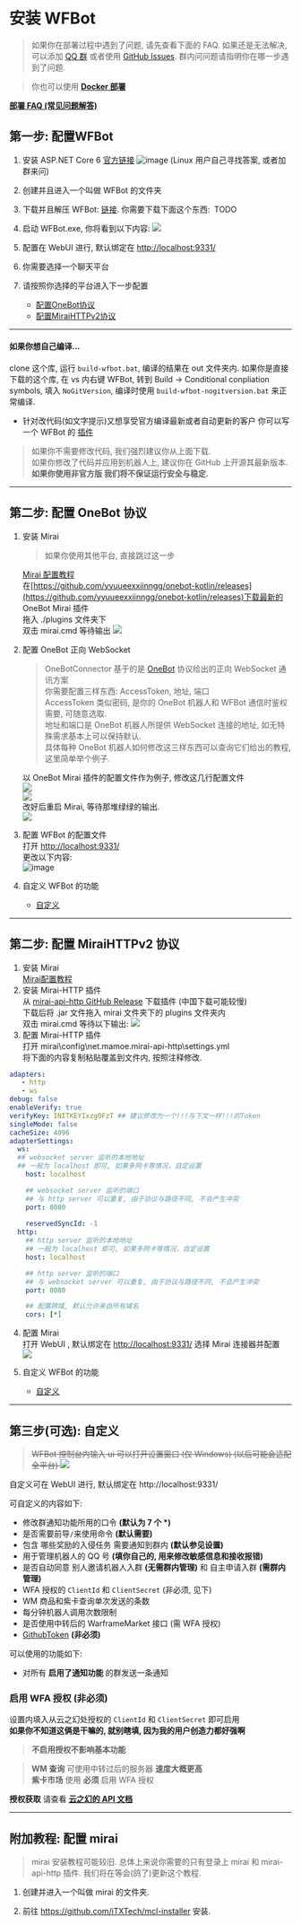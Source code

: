 # 安装 WFBot

> 如果你在部署过程中遇到了问题, 请先查看下面的 FAQ. 如果还是无法解决, 可以添加 [QQ 群](http://shang.qq.com/wpa/qunwpa?idkey=1a6da96f714791f3289ee2cafb98847efefd5c5d28e913b6bdf71b8d07e35c53) 或者使用 [GitHub Issues](https://github.com/TRKS-Team/WFBot/issues). 群内问问题请指明你在哪一步遇到了问题.

> 你也可以使用 [**Docker 部署**](docker.md)

[**部署 FAQ (常见问题解答)**](faq.md)


## 第一步: 配置WFBot
1. 安装 ASP.NET Core 6 [官方链接](https://dotnet.microsoft.com/en-us/download/dotnet/6.0)
   ![image](https://user-images.githubusercontent.com/14993992/191170239-f782e53c-725c-4904-bfdd-6edd924dd991.png)
   (Linux 用户自己寻找答案, 或者加群来问)

2. 创建并且进入一个叫做 WFBot 的文件夹

3. 下载并且解压 WFBot: [链接](https://github.com/TRKS-Team/WFBot/releases/latest). 你需要下载下面这个东西:
   ![]() TODO
4. 启动 WFBot.exe, 你将看到以下内容:
   ![](images/QQ截图20220621224220.png)

5. 配置在 WebUI 进行, 默认绑定在 <http://localhost:9331/>

6. 你需要选择一个聊天平台

7. 请按照你选择的平台进入下一步配置  
   - [配置OneBot协议](#第二步-配置onebot协议)
   - [配置MiraiHTTPv2协议](#第二步-配置miraihttpv2协议)

---
#### 如果你想自己编译...

clone 这个库, 运行 `build-wfbot.bat`, 编译的结果在 out 文件夹内.
如果你是直接下载的这个库, 在 vs 内右键 WFBot, 转到 Build -> Conditional conpliation symbols, 填入 `NoGitVersion`, 编译时使用 `build-wfbot-nogitversion.bat` 来正常编译.

- 针对改代码(如文字提示)又想享受官方编译最新或者自动更新的客户 你可以写一个 WFBot 的 [插件](plugin.md)

> 如果你不需要修改代码, 我们强烈建议你从上面下载.  
> 如果你修改了代码并应用到机器人上, 建议你在 GitHub 上开源其最新版本.  
> **如果你使用非官方版 我们将不保证运行安全与稳定.**

---
## 第二步: 配置 OneBot 协议  
1. 安装 Mirai
   > 如果你使用其他平台, 直接跳过这一步  

   [Mirai 配置教程](#附加教程-配置-mirai)  
   在[https://github.com/yyuueexxiinngg/onebot-kotlin/releases](https://github.com/yyuueexxiinngg/onebot-kotlin/releases)下载最新的 OneBot Mirai 插件  
   拖入 ./plugins 文件夹下  
   双击 mirai.cmd 等待输出
   ![](images/2021-01-20-22-41-51.png)

2. 配置 OneBot 正向 WebSocket  
   > OneBotConnector 基于的是 [OneBot](https://github.com/botuniverse/onebot-11) 协议给出的正向 WebSocket 通讯方案  
   > 你需要配置三样东西: AccessToken, 地址, 端口  
   > AccessToken 类似密码, 是你的 OneBot 机器人和 WFBot 通信时鉴权需要, 可随意选取.  
   > 地址和端口是 OneBot 机器人所提供 WebSocket 连接的地址, 如无特殊需求基本上可以保持默认.  
   > 具体每种 OneBot 机器人如何修改这三样东西可以查询它们给出的教程, 这里简单举个例子.

   以 OneBot Mirai 插件的配置文件作为例子, 修改这几行配置文件  
   ![](images/QQ%E6%88%AA%E5%9B%BE20220621231503.png)  
   ![](images/QQ截图20211110000226.png)  
   改好后重启 Mirai, 等待那堆绿绿的输出.  
   ![](images/QQ截图20220619213108.png)
3. 配置 WFBot 的配置文件  
   打开 <http://localhost:9331/>  
   更改以下内容:  
   ![image](https://user-images.githubusercontent.com/14993992/191171395-a9e6f3c6-5243-4d87-a730-a70ab6c58f41.png)
4. 自定义 WFBot 的功能  
   - [自定义](#第三步可选-自定义)
---
## 第二步: 配置 MiraiHTTPv2 协议  
1. 安装 Mirai  
   [Mirai配置教程](#附加教程-配置-mirai)  
2. 安装 Mirai-HTTP 插件  
   从 [mirai-api-http GitHub Release](https://github.com/project-mirai/mirai-api-http/releases/latest) 下载插件 (中国下载可能较慢)  
   下载后将 .jar 文件拖入 mirai 文件夹下的 plugins 文件夹内  
   双击 mirai.cmd 等待以下输出: 
   ![](images/QQ%E6%88%AA%E5%9B%BE20220621234016.png)
3. 配置 Mirai-HTTP 插件  
   打开 mirai\config\net.mamoe.mirai-api-http\settings.yml  
   将下面的内容复制粘贴覆盖到文件内, 按照注释修改. 

```yaml
adapters: 
   - http
   - ws 
debug: false
enableVerify: true
verifyKey: INITKEYIxzgOFzT ## 建议修改为一个!!!与下文一样!!!的Token
singleMode: false
cacheSize: 4096
adapterSettings: 
  ws:
  ## websocket server 监听的本地地址
  ## 一般为 localhost 即可, 如果多网卡等情况，自定设置
    host: localhost

    ## websocket server 监听的端口
    ## 与 http server 可以重复, 由于协议与路径不同, 不会产生冲突
    port: 8080
    
    reservedSyncId: -1
  http:
    ## http server 监听的本地地址
    ## 一般为 localhost 即可, 如果多网卡等情况，自定设置
    host: localhost

    ## http server 监听的端口
    ## 与 websocket server 可以重复, 由于协议与路径不同, 不会产生冲突
    port: 8080

    ## 配置跨域, 默认允许来自所有域名
    cors: [*]
```

4. 配置 Mirai  
   打开 WebUI , 默认绑定在 <http://localhost:9331/> 选择 Mirai 连接器并配置  
   ![](images/QQ%E6%88%AA%E5%9B%BE20220621235448.png)  

5. 自定义 WFBot 的功能  
   - [自定义](#第三步可选-自定义)
--- 
## 第三步(可选): 自定义

> ~~WFBot 控制台内输入 ui 可以打开设置窗口 (仅 Windows) (以后可能会适配全平台)
> ![](images/2021-01-20-23-36-00.png)~~

自定义可在 WebUI 进行, 默认绑定在 http://localhost:9331/

可自定义的内容如下:

- 修改群通知功能所用的口令 **(默认为 7 个 \*)**
- 是否需要前导`/`来使用命令 **(默认需要)**
- 包含 哪些奖励的入侵任务 需要通知到群内 **(默认参见设置)**
- 用于管理机器人的 QQ 号 **(填你自己的, 用来修改敏感信息和接收报错)**
- 是否自动同意 别人邀请机器人入群 **(无需群内管理)** 和 自主申请入群 **(需群内管理)**
- WFA 授权的 `ClientId` 和 `ClientSecret` (非必须, 见下)
- WM 商品和紫卡查询单次发送的条数
- 每分钟机器人调用次数限制
- 是否使用中转后的 WarframeMarket 接口 (需 WFA 授权)
- [GithubToken](token.md) **(非必须)**

可以使用的功能如下:

- 对所有 **启用了通知功能** 的群发送一条通知

### 启用 WFA 授权 **(非必须)**

设置内填入从云之幻处授权的 `ClientId` 和 `ClientSecret` 即可启用  
**如果你不知道这俩是干嘛的, 就别瞎填, 因为我的用户创造力都好强啊**

> **不启用授权不影响基本功能**

> **WM 查询** 可使用中转过后的服务器 **速度大概更高**  
> **紫卡市场** 使用 **必须** 启用 WFA 授权

**授权获取** 请查看 **[云之幻的 API 文档](https://www.richasy.cn/wfa-api-apply/)**

---
## 附加教程: 配置 mirai
> mirai 安装教程可能较旧. 总体上来说你需要的只有登录上 mirai 和 mirai-api-http 插件. 我们将在等会(鸽了)更新这个教程.

1. 创建并进入一个叫做 mirai 的文件夹.

2. 前往 <https://github.com/iTXTech/mcl-installer> 安装.

<!--
5. 运行一下 mirai: 双击 mcl.cmd, 等待 mirai 输出
   ![](images/2021-01-20-22-41-51.png) (如果这一步窗口闪一下就没了, 检查上面的 Java 配置是否正确, 特别是文件放的位置), 然后关闭 mirai (直接关闭窗口或者输入 `exit`).

6. 下载 mirai-api-http 插件: 从 [mirai-api-http GitHub Release](https://github.com/project-mirai/mirai-api-http/releases/latest) 下载 (中国下载可能较慢), 或 [WFBot 镜像](https://orange-hill-1312.therealkamisama.workers.dev/https://github.com/project-mirai/mirai-api-http/releases/download/v1.9.6/mirai-api-http-v1.9.6.mirai.jar) (版本为 1.9.6, 不一定最新), 下载 mirai-api-http-vx.x.x.mirai.jar, 放入 plugins 文件夹.

7. 再次启动 mirai 并等待输出
   ![](images/2021-01-20-22-41-51.png)

8. 打开 config\net.mamoe.mirai-api-http\setting.yml 文件. 将 `port` (端口号, 范围 \[1-65535\], 这里普及一下知识, 摘自维基百科, `在TCP协议中，端口号0是被保留的，不可使用。1--1023 系统保留，只能由root用户使用。1024---4999 由客户端程序自由分配。5000---65535 由服务器端程序自由分配。`所以你最好填5000-65535之间的数, 如果冲突的话可以换) 和 `authKey` (连接用密码, 至少 8 位) 修改为一个独特的内容. (后面配置 WFBot 会用到)
   ![](images/2021-01-20-22-47-24.png)

9. 在有 mirai.cmd 文件夹下, `Shift + 右键`资源管理器的文件夹空白部分, 点击 '在此处打开命令窗口'.
   ![](images/2021-01-20-22-53-07.png)

10. 执行 `./mcl --update-package net.mamoe:mirai-login-solver-selenium --channel nightly --type plugin`
    ![](images/2021-01-20-22-56-39.png)

11. 启动 mirai. 如果你没有 Firefox / Chrome 建议先安装. 登录过程可能会用到. 使用 `login [账号] [密码]` 登录或者 `autologin add [账号] [密码]` 配置自动登录 QQ.

-->
